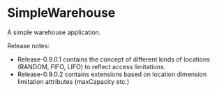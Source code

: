 # SimpleWarehouse

A simple warehouse application.

Release notes:

- Release-0.9.0.1 contains the concept of different kinds of locations (RANDOM, FIFO, LIFO) to reflect access limitations.
- Release-0.9.0.2 contains extensions based on location dimension limitation attributes (maxCapacity etc.)
